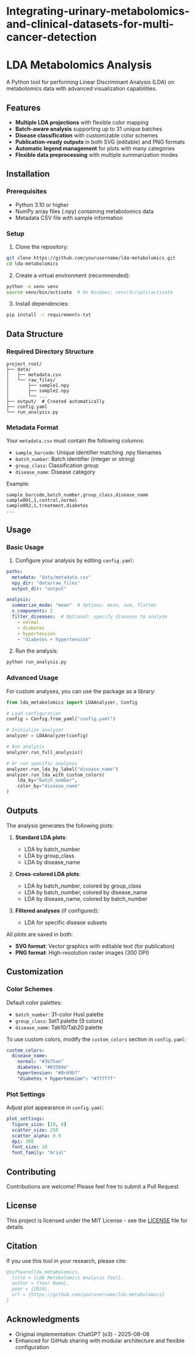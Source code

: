 # Integrating-urinary-metabolomics-and-clinical-datasets-for-multi-cancer-detection

# LDA Metabolomics Analysis

A Python tool for performing Linear Discriminant Analysis (LDA) on metabolomics data with advanced visualization capabilities.

## Features

- **Multiple LDA projections** with flexible color mapping
- **Batch-aware analysis** supporting up to 31 unique batches
- **Disease classification** with customizable color schemes
- **Publication-ready outputs** in both SVG (editable) and PNG formats
- **Automatic legend management** for plots with many categories
- **Flexible data preprocessing** with multiple summarization modes

## Installation

### Prerequisites
- Python 3.10 or higher
- NumPy array files (.npy) containing metabolomics data
- Metadata CSV file with sample information

### Setup

1. Clone the repository:
```bash
git clone https://github.com/yourusername/lda-metabolomics.git
cd lda-metabolomics
```

2. Create a virtual environment (recommended):
```bash
python -m venv venv
source venv/bin/activate  # On Windows: venv\Scripts\activate
```

3. Install dependencies:
```bash
pip install -r requirements.txt
```

## Data Structure

### Required Directory Structure
```
project_root/
├── data/
│   ├── metadata.csv
│   └── raw_files/
│       ├── sample1.npy
│       ├── sample2.npy
│       └── ...
├── output/  # Created automatically
├── config.yaml
└── run_analysis.py
```

### Metadata Format
Your `metadata.csv` must contain the following columns:
- `sample_barcode`: Unique identifier matching .npy filenames
- `batch_number`: Batch identifier (integer or string)
- `group_class`: Classification group
- `disease_name`: Disease category

Example:
```csv
sample_barcode,batch_number,group_class,disease_name
sample001,1,control,normal
sample002,1,treatment,diabetes
...
```

## Usage

### Basic Usage

1. Configure your analysis by editing `config.yaml`:
```yaml
paths:
  metadata: "data/metadata.csv"
  npy_dir: "data/raw_files"
  output_dir: "output"

analysis:
  summarize_mode: "mean"  # Options: mean, sum, flatten
  n_components: 2
  filter_diseases:  # Optional: specify diseases to analyze
    - normal
    - diabetes
    - hypertension
    - "diabetes + hypertension"
```

2. Run the analysis:
```bash
python run_analysis.py
```

### Advanced Usage

For custom analyses, you can use the package as a library:

```python
from lda_metabolomics import LDAAnalyzer, Config

# Load configuration
config = Config.from_yaml("config.yaml")

# Initialize analyzer
analyzer = LDAAnalyzer(config)

# Run analysis
analyzer.run_full_analysis()

# Or run specific analyses
analyzer.run_lda_by_label("disease_name")
analyzer.run_lda_with_custom_colors(
    lda_by="batch_number",
    color_by="disease_name"
)
```

## Outputs

The analysis generates the following plots:

1. **Standard LDA plots**:
   - LDA by batch_number
   - LDA by group_class
   - LDA by disease_name

2. **Cross-colored LDA plots**:
   - LDA by batch_number, colored by group_class
   - LDA by batch_number, colored by disease_name
   - LDA by disease_name, colored by batch_number

3. **Filtered analyses** (if configured):
   - LDA for specific disease subsets

All plots are saved in both:
- **SVG format**: Vector graphics with editable text (for publication)
- **PNG format**: High-resolution raster images (300 DPI)

## Customization

### Color Schemes

Default color palettes:
- `batch_number`: 31-color Husl palette
- `group_class`: Set1 palette (9 colors)
- `disease_name`: Tab10/Tab20 palette

To use custom colors, modify the `custom_colors` section in `config.yaml`:

```yaml
custom_colors:
  disease_name:
    normal: "#3b75ae"
    diabetes: "#83584e"
    hypertension: "#8c69b7"
    "diabetes + hypertension": "#7f7f7f"
```

### Plot Settings

Adjust plot appearance in `config.yaml`:

```yaml
plot_settings:
  figure_size: [10, 6]
  scatter_size: 250
  scatter_alpha: 0.9
  dpi: 300
  font_size: 10
  font_family: "Arial"
```

## Contributing

Contributions are welcome! Please feel free to submit a Pull Request.

## License

This project is licensed under the MIT License - see the [LICENSE](LICENSE) file for details.

## Citation

If you use this tool in your research, please cite:

```bibtex
@software{lda_metabolomics,
  title = {LDA Metabolomics Analysis Tool},
  author = {Your Name},
  year = {2024},
  url = {https://github.com/yourusername/lda-metabolomics}
}
```

## Acknowledgments

- Original implementation: ChatGPT (o3) - 2025-08-08
- Enhanced for GitHub sharing with modular architecture and flexible configuration
